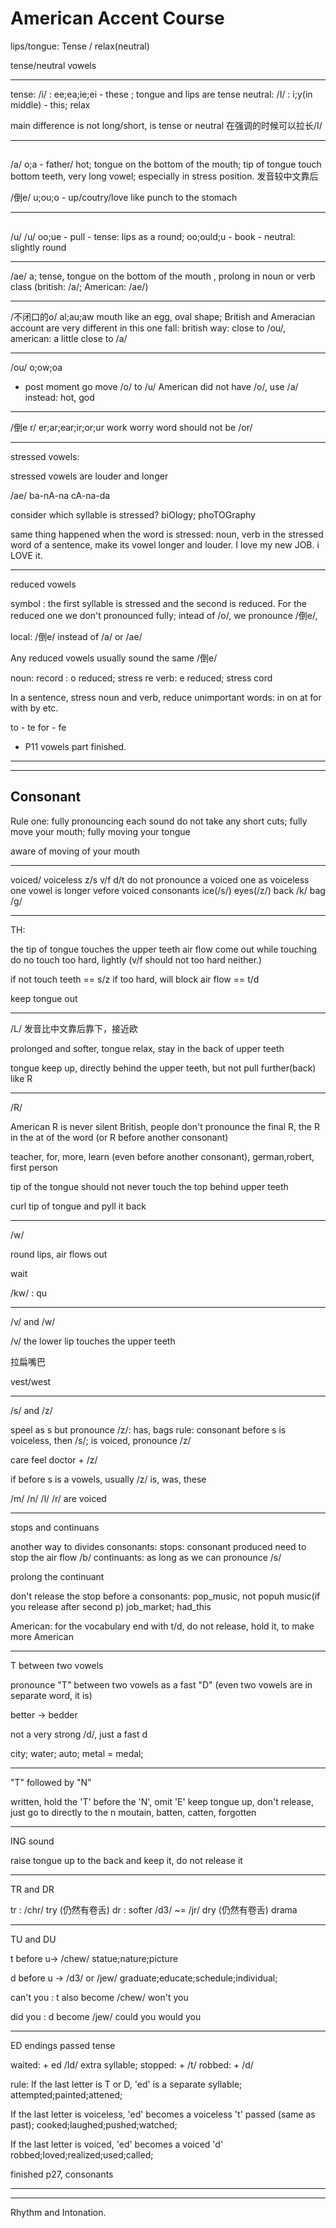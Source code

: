 # American Accent Course 

lips/tongue: Tense / relax(neutral)

tense/neutral vowels

---

tense: /i/ : ee;ea;ie;ei - these ; tongue and lips are tense
neutral: /I/ : i;y(in middle) - this; relax

main difference is not long/short, is tense or neutral
在强调的时候可以拉长/I/

---

##
/a/ o;a - father/ hot; tongue on the bottom of the mouth; tip of tongue touch bottom teeth, very long vowel; especially in stress position.
发音较中文靠后

/倒e/ u;ou;o - up/coutry/love  like punch to the stomach

---
##
/u/ /u/
oo;ue - pull - tense: lips as a round;
oo;ould;u - book - neutral: slightly round

---
/ae/ a; 
tense, tongue on the bottom of the mouth , prolong in noun or verb
class (british: /a/; American: /ae/)

---
/不闭口的o/ al;au;aw
mouth like an egg, oval shape;
British and Ameracian account are very different in this one
fall: british way: close to /ou/, american: a little close to /a/

---
/ou/ o;ow;oa
- post moment go
move /o/ to /u/
American did not have /o/, use /a/ instead: hot, god

---
/倒e r/ er;ar;ear;ir;or;ur
work worry word should not be /or/

---
stressed vowels:

stressed vowels are louder and longer

/ae/
ba-nA-na 
cA-na-da

consider which syllable is stressed?
biOlogy; phoTOGraphy

same thing happened when the word is stressed: noun, verb
in the stressed word of a sentence, make its vowel longer and louder.
I love my new JOB.
i LOVE it.

---
reduced vowels

symbol : the first syllable is stressed and the second is reduced. For the reduced one we don't pronounced fully;
intead of /o/, we pronounce /倒e/, 

local: /倒e/ instead of /a/ or /ae/

Any reduced vowels usually sound the same /倒e/

noun: record : o reduced; stress re
verb: e reduced; stress cord

In a sentence, stress noun and verb, reduce unimportant words: in on at for with by etc.

to - te
for - fe

- P11 vowels part finished.



--------
--------

## Consonant

Rule one: fully pronouncing each sound
do not take any short cuts; fully move your mouth; fully moving your tongue



aware of moving of your mouth


---
voiced/ voiceless
z/s v/f d/t
do not pronounce a voiced one as voiceless one
vowel is longer vefore voiced consonants
ice(/s/)  eyes(/z/)
back /k/ bag /g/

---

TH:

the tip of tongue touches the upper teeth
air flow come out while touching
do no touch too hard, lightly (v/f should not too hard neither.)

if not touch teeth == s/z
if too hard, will block air flow  == t/d

keep tongue out

---

/L/
发音比中文靠后靠下，接近欧

prolonged and softer, tongue relax, stay in the back of upper teeth

tongue keep up, directly behind the upper teeth, but not pull further(back) like R

---

/R/

American R is never silent
British, people don't pronounce the final R, the R in the at of the word (or R before another consonant)

teacher, for, more, learn (even before another consonant), german,robert, first person

tip of the tongue should not never touch the top behind upper teeth

curl tip of tongue and pyll it back

---

/w/

round lips, air flows out

wait

/kw/ : qu


---

/v/ and /w/

/v/ the lower lip touches the upper teeth

拉扁嘴巴

vest/west


---

/s/ and /z/

speel as s but pronounce /z/:
has, bags
rule: consonant before s is voiceless, then /s/; is voiced, pronounce /z/

care feel doctor + /z/

if before s is a vowels, usually /z/
is, was, these 

/m/ /n/ /l/ /r/ are voiced

---

stops and continuans

another way to divides consonants:
stops: consonant produced need to stop the air flow
/b/
continuants: as long as we can pronounce /s/

prolong the continuant

don't release the stop before a consonants:
pop_music, not popuh music(if you release after second p)
job_market; had_this

American: for the vocabulary end with t/d, do not release, hold it, to make more American

---

T between two vowels

pronounce "T" between two vowels as a fast "D" (even two vowels are in separate word, it is)

better -> bedder

not a very strong /d/, just a fast d

city; water; auto; metal = medal; 


---

"T" followed by "N"

written, hold the 'T' before the 'N', omit 'E'
keep tongue up, don't release, just go to directly to the n
moutain, batten, catten, forgotten


---

ING sound

raise tongue up to the back and keep it, do not release it


---

TR and DR

tr : /chr/ try  (仍然有卷舌) 
dr : softer /d3/ ~= /jr/ dry (仍然有卷舌) drama


---

TU and DU

t before u-> /chew/
statue;nature;picture

d before u -> /d3/ or /jew/
graduate;educate;schedule;individual;

can't you : t also become /chew/
won't you

did you : d become /jew/
could you
would you


---

ED endings
passed tense

waited: + ed /Id/ extra syllable; 
stopped: + /t/
robbed:  + /d/

rule: If the last letter is T or D, 'ed' is a separate syllable;
attempted;painted;attened;


If the last letter is voiceless, 'ed' becomes a voiceless 't'
passed (same as past); cooked;laughed;pushed;watched;

If the last letter is voiced, 'ed' becomes a voiced 'd'
robbed;loved;realized;used;called;

finished p27, consonants

-------
-------

Rhythm and Intonation.